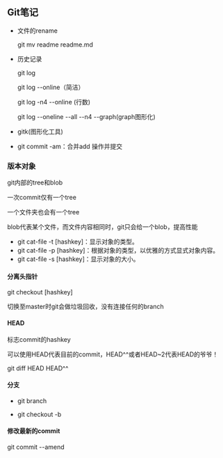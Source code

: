 ## Git笔记

- 文件的rename

  git mv readme readme.md 

- 历史记录

  git log

  git log --online（简洁）

  git log -n4 --online (行数)

  git log --oneline --all --n4 --graph(graph图形化)

  

- gitk(图形化工具)
- git commit -am：合并add 操作并提交

### 版本对象

git内部的tree和blob

一次commit仅有一个tree

一个文件夹也会有一个tree

blob代表某个文件，而文件内容相同时，git只会给一个blob，提高性能



- git cat-file -t [hashkey]：显示对象的类型。
- git cat-file -p [hashkey]：根据对象的类型，以优雅的方式显式对象内容。
- git cat-file -s [hashkey]：显示对象的大小。

#### 分离头指针

git checkout [hashkey]

切换至master时git会做垃圾回收，没有连接任何的branch

#### HEAD

标志commit的hashkey

可以使用HEAD代表目前的commit，HEAD^^或者HEAD~2代表HEAD的爷爷！

git diff HEAD HEAD^^

#### 分支

- git branch

- git checkout -b

#### 修改最新的commit

git commit --amend

